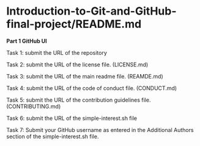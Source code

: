 # Introduction-to-Git-and-GitHub-final-project/README.md

 **Part 1 GitHub UI**

  Task 1: submit the URL of the repository 

  Task 2: submit the URL of the license file. (LICENSE.md)

  Task 3: submit the URL of the main readme file. (REAMDE.md)

  Task 4: submit the URL of the code of conduct file. (CONDUCT.md)

  Task 5: submit the URL of the contribution guidelines file. (CONTRIBUTING.md)

  Task 6: submit the URL of the simple-interest.sh file 

  Task 7: Submit your GitHub username as entered in the Additional Authors section of the simple-interest.sh file. 
